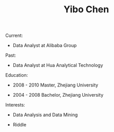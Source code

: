 ﻿---
layout: default
title:  Yibo Chen
---

Current:

 -  Data Analyst at Alibaba Group

Past:

 -  Data Analyst at Hua Analytical Technology

Education:

 -  2008 - 2010   Master,  Zhejiang University

 -  2004 - 2008   Bachelor,  Zhejiang University
 
Interests:

 -  Data Analysis and Data Mining

 -  Riddle
